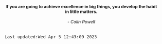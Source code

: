 
<div align="center"><b><span>If you are going to achieve excellence in big things, you develop the habit in little matters.</span></b><br><br><i> - Colin Powell</i></div>
<br><br><kbd>Last updated:Wed Apr  5 12:43:09 2023</kbd>